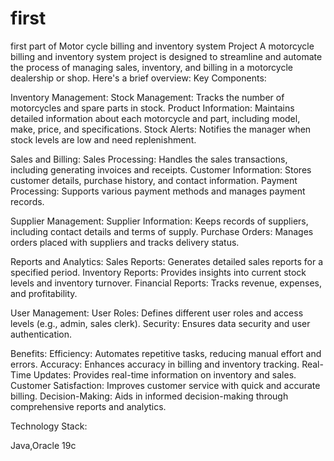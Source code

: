# first
first part of Motor cycle billing and inventory system Project 
A motorcycle billing and inventory system project is designed to streamline and automate the process of managing sales, inventory, and billing in a motorcycle dealership or shop. Here's a brief overview:
Key Components:

Inventory Management:
        Stock Management: Tracks the number of motorcycles and spare parts in stock.
        Product Information: Maintains detailed information about each motorcycle and part, including model, make, price, and specifications.
        Stock Alerts: Notifies the manager when stock levels are low and need replenishment.

Sales and Billing:
        Sales Processing: Handles the sales transactions, including generating invoices and receipts.
        Customer Information: Stores customer details, purchase history, and contact information.
        Payment Processing: Supports various payment methods and manages payment records.

Supplier Management:
        Supplier Information: Keeps records of suppliers, including contact details and terms of supply.
        Purchase Orders: Manages orders placed with suppliers and tracks delivery status.

Reports and Analytics:
        Sales Reports: Generates detailed sales reports for a specified period.
        Inventory Reports: Provides insights into current stock levels and inventory turnover.
        Financial Reports: Tracks revenue, expenses, and profitability.

User Management:
        User Roles: Defines different user roles and access levels (e.g., admin, sales clerk).
        Security: Ensures data security and user authentication.

Benefits:
    Efficiency: Automates repetitive tasks, reducing manual effort and errors.
    Accuracy: Enhances accuracy in billing and inventory tracking.
    Real-Time Updates: Provides real-time information on inventory and sales.
    Customer Satisfaction: Improves customer service with quick and accurate billing.
    Decision-Making: Aids in informed decision-making through comprehensive reports and analytics.

Technology Stack:

 Java,Oracle 19c
